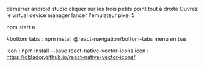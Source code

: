 démarrer android studio
cliquer sur les trois petits point tout à droite
Ouvrez le virtual device manager
lancer l'emulateur pixel 5

npm start
a

#bottom tabs : npm install @react-navigation/bottom-tabs
menu en bas


icon : npm install --save react-native-vector-icons
icon : https://oblador.github.io/react-native-vector-icons/
